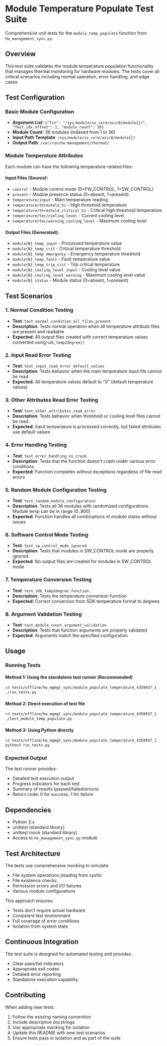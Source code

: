 # Module Temperature Populate Test Suite

Comprehensive unit tests for the `module_temp_populate` function from `hw_management_sync.py`.

## Overview

This test suite validates the module temperature population functionality that manages thermal monitoring for hardware modules. The tests cover all critical scenarios including normal operation, error handling, and edge cases.

## Test Configuration

### Basic Module Configuration
- **Argument List**: `{"fin": "/sys/module/sx_core/asic0/module{}/", "fout_idx_offset": 1, "module_count": 36}`
- **Module Count**: 36 modules (indexed from 1 to 36)
- **Input Path Template**: `/sys/module/sx_core/asic0/module{}/`
- **Output Path**: `/var/run/hw-management/thermal/`

### Module Temperature Attributes

Each module can have the following temperature-related files:

#### Input Files (Source):
- `control` - Module control mode (0=FW_CONTROL, 1=SW_CONTROL)
- `present` - Module presence status (0=absent, 1=present)
- `temperature/input` - Main temperature reading
- `temperature/threshold_hi` - High threshold temperature
- `temperature/threshold_critical_hi` - Critical high threshold temperature
- `temperature/tec/cooling_level` - Current cooling level
- `temperature/tec/warning_cooling_level` - Maximum cooling level

#### Output Files (Generated):
- `module{N}_temp_input` - Processed temperature value
- `module{N}_temp_crit` - Critical temperature threshold
- `module{N}_temp_emergency` - Emergency temperature threshold
- `module{N}_temp_fault` - Fault temperature value
- `module{N}_temp_trip_crit` - Trip critical temperature
- `module{N}_cooling_level_input` - Cooling level value
- `module{N}_cooling_level_warning` - Maximum cooling level value
- `module{N}_status` - Module status (0=absent, 1=present)

## Test Scenarios

### 1. Normal Condition Testing
- **Test**: `test_normal_condition_all_files_present`
- **Description**: Tests normal operation when all temperature attribute files are present and readable
- **Expected**: All output files created with correct temperature values converted using `sdk_temp2degree()`

### 2. Input Read Error Testing
- **Test**: `test_input_read_error_default_values`
- **Description**: Tests behavior when the main temperature input file cannot be read
- **Expected**: All temperature values default to "0" (default temperature values)

### 3. Other Attributes Read Error Testing
- **Test**: `test_other_attributes_read_error`
- **Description**: Tests behavior when threshold or cooling level files cannot be read
- **Expected**: Input temperature is processed correctly, but failed attributes use default values

### 4. Error Handling Testing
- **Test**: `test_error_handling_no_crash`
- **Description**: Tests that the function doesn't crash under various error conditions
- **Expected**: Function completes without exceptions regardless of file read errors

### 5. Random Module Configuration Testing
- **Test**: `test_random_module_configuration`
- **Description**: Tests all 36 modules with randomized configurations. Module temp can be in range (0..800)
- **Expected**: Function handles all combinations of module states without issues

### 6. Software Control Mode Testing
- **Test**: `test_sw_control_mode_ignored`
- **Description**: Tests that modules in SW_CONTROL mode are properly ignored
- **Expected**: No output files are created for modules in SW_CONTROL mode

### 7. Temperature Conversion Testing
- **Test**: `test_sdk_temp2degree_function`
- **Description**: Tests the temperature conversion function
- **Expected**: Correct conversion from SDK temperature format to degrees

### 8. Argument Validation Testing
- **Test**: `test_module_count_argument_validation`
- **Description**: Tests that function arguments are properly validated
- **Expected**: Arguments match the specified configuration

## Usage

### Running Tests

#### Method 1: Using the standalone test runner (Recommended)
```bash
cd tests/offline/hw_mgmgt_sync/module_populate_temperature_4359937_1
./run_tests.py
```

#### Method 2: Direct execution of test file
```bash
cd tests/offline/hw_mgmgt_sync/module_populate_temperature_4359937_1
./test_module_temp_populate.py
```

#### Method 3: Using Python directly
```bash
cd tests/offline/hw_mgmgt_sync/module_populate_temperature_4359937_1
python3 run_tests.py
```

### Expected Output

The test runner provides:
- Detailed test execution output
- Progress indicators for each test
- Summary of results (passed/failed/errors)
- Return code: 0 for success, 1 for failure


## Dependencies

- Python 3.x
- unittest (standard library)
- unittest.mock (standard library)
- Access to `hw_management_sync.py` module

## Test Architecture

The tests use comprehensive mocking to simulate:
- File system operations (reading from sysfs)
- File existence checks
- Permission errors and I/O failures
- Various module configurations

This approach ensures:
- Tests don't require actual hardware
- Consistent test environment
- Full coverage of error conditions
- Isolation from system state

## Continuous Integration

The test suite is designed for automated testing and provides:
- Clear pass/fail indicators
- Appropriate exit codes
- Detailed error reporting
- Standalone execution capability

## Contributing

When adding new tests:
1. Follow the existing naming convention
2. Include descriptive docstrings
3. Use appropriate mocking for isolation
4. Update this README with new test scenarios
5. Ensure tests pass in isolation and as part of the suite

